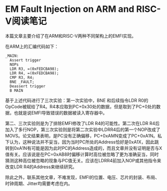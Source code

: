 # EM Fault Injection on ARM and RISC-V阅读笔记

本篇文章主要介绍了在ARM和RISC-V两种不同架构上的EMFI实现。

在ARM上的汇编代码如下：

``````assembly
_MAIN:
  Assert trigger
  NOPs
  LDR R3, =(0xFEDCBA98);
  LDR R4, =(0xFEDCBA98);
  CMP R3, R4;
  BNE _FAULT;
  Deassert trigger
  B MAIN
``````

基于上述代码进行了三次实验：第一次实验中，BNE 和后续指令LDR R0的OpCode被赋给了R4。R4本应取到PC+0x30处的数据，但是取到了PC+0处的数据，也就是说EMFI导致错误的数据被读入寄存器中。

第二、三次实验则是为了排除EMFI修改了LDR R4的可能性。第二次在LDR R4后加入了多行NOP，第三次实验则是将第二次实验中LDRR4后的第一个NOP改成了MOVS。论文结果表明，是PC没有正确偏移，PC+0xAMN变成了PC+0xA1N。私下认为，这种说法并不妥当，因为当时PC所处的Address恰好是0xA1X，因此跳转到0xA1N有可能是因为此时PC的Address造成的，而且文章并没有证明是否与X值有关。应该说是在PC=0xAB8时偏移计算时高位被忽略了更为准确妥当，同时猜测这种高位被忽略的现象与PC值无关。应该在LDRR4前加入NOP或其他指令来改变LDR R4的Address来继续研究。

除此之外，联系其他文章，不难发现，EMFI的位置、电压、芯片的封装、布局、时钟周期、Jitter均需要考虑在内。

